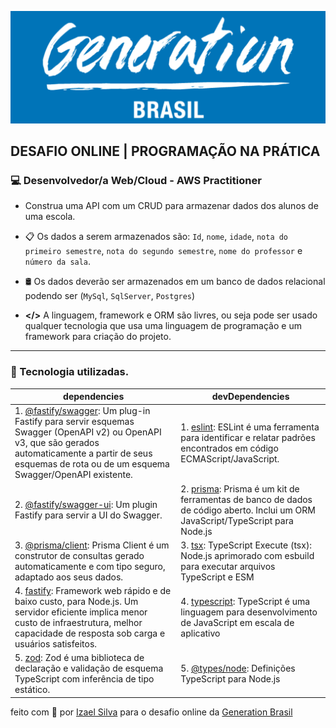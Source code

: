 ![Generation logo](src/assets/generation-logo.webp)

## DESAFIO ONLINE | PROGRAMAÇÃO NA PRÁTICA

### 💻 Desenvolvedor/a Web/Cloud - AWS Practitioner

* Construa uma API com um CRUD para armazenar dados dos alunos de uma escola.

* 📋 Os dados a serem armazenados são: ``Id``, ``nome``, ``idade``, ``nota do primeiro semestre``, ``nota do segundo semestre``, ``nome do professor`` e ``número da sala``.

* 🛢️ Os dados deverão ser armazenados em um banco de dados relacional podendo ser (``MySql``, ``SqlServer``, ``Postgres``)

* **</>** A linguagem, framework e ORM são livres, ou seja pode ser usado qualquer tecnologia que usa uma linguagem de programação e um framework para criação do projeto.

---

### 🚀 Tecnologia utilizadas.

| dependencies | devDependencies |
|------|------|
| 1. [@fastify/swagger](https://github.com/fastify/fastify-swagger): Um plug-in Fastify para servir esquemas Swagger (OpenAPI v2) ou OpenAPI v3, que são gerados automaticamente a partir de seus esquemas de rota ou de um esquema Swagger/OpenAPI existente.| 1. [eslint](https://github.com/eslint/eslint): ESLint é uma ferramenta para identificar e relatar padrões encontrados em código ECMAScript/JavaScript. |
|2. [@fastify/swagger-ui](https://github.com/fastify/fastify-swagger-ui): Um plugin Fastify para servir a UI do Swagger.| 2. [prisma](https://github.com/prisma/prisma): Prisma é um kit de ferramentas de banco de dados de código aberto. Inclui um ORM JavaScript/TypeScript para Node.js |
|3. [@prisma/client](https://www.prisma.io/docs/concepts/components/prisma-client): Prisma Client é um construtor de consultas gerado automaticamente e com tipo seguro, adaptado aos seus dados.| 3. [tsx](https://github.com/esbuild-kit/tsx): TypeScript Execute (tsx): Node.js aprimorado com esbuild para executar arquivos TypeScript e ESM |
|4. [fastify](https://github.com/fastify/fastify): Framework web rápido e de baixo custo, para Node.js. Um servidor eficiente implica menor custo de infraestrutura, melhor capacidade de resposta sob carga e usuários satisfeitos.| 4. [typescript](https://github.com/Microsoft/TypeScript): TypeScript é uma linguagem para desenvolvimento de JavaScript em escala de aplicativo |
|5. [zod](https://github.com/colinhacks/zod): Zod é uma biblioteca de declaração e validação de esquema TypeScript com inferência de tipo estático.| 5. [@types/node](https://github.com/DefinitelyTyped/DefinitelyTyped): Definições TypeScript para Node.js |

feito com 💖 por [Izael Silva](https://www.github.com/ias4g) para o desafio online da [Generation Brasil](https://brazil.generation.org/)